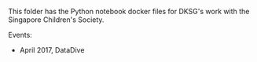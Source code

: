 This folder has the Python notebook docker files for DKSG's work with the Singapore Children's Society.

Events:

* April 2017, DataDive
